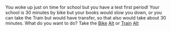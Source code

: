 You woke up just on time for school but you have a test first period!
Your school is 30 minutes by bike but your books would slow you down, or you can take the Train but would have transfer, so that also would take about 30 minutes.
What do you want to do? Take the 
[Bike](Biking.md)
[Alt](bicycle.png)
or
[Train](train.md)
[Alt](Train.png)